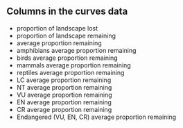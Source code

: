 ## Columns in the curves data

+ proportion of landscape lost
+ proportion of landscape remaining
+ average proportion remaining
+ amphibians average proportion remaining
+ birds average proportion remaining
+ mammals average proportion remaining
+ reptiles average proportion remaining
+ LC average proportion remaining
+ NT average proportion remaining
+ VU average proportion remaining
+ EN average proportion remaining
+ CR average proportion remaining
+ Endangered (VU, EN, CR) average proportion remaining
